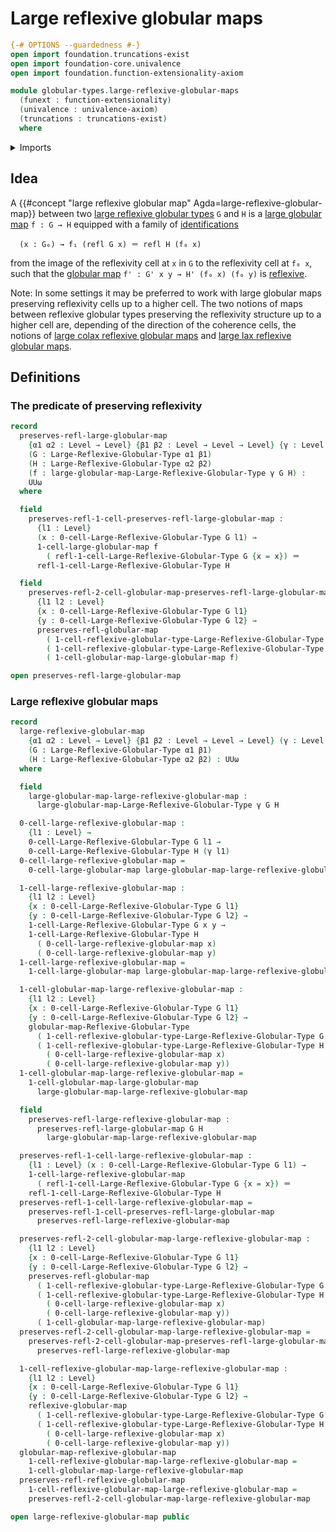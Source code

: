 # Large reflexive globular maps

```agda
{-# OPTIONS --guardedness #-}
open import foundation.truncations-exist
open import foundation-core.univalence
open import foundation.function-extensionality-axiom

module globular-types.large-reflexive-globular-maps
  (funext : function-extensionality)
  (univalence : univalence-axiom)
  (truncations : truncations-exist)
  where
```

<details><summary>Imports</summary>

```agda
open import foundation.identity-types funext
open import foundation.universe-levels

open import globular-types.large-globular-maps funext
open import globular-types.large-reflexive-globular-types funext univalence truncations
open import globular-types.reflexive-globular-maps funext univalence truncations
open import globular-types.reflexive-globular-types funext univalence truncations
```

</details>

## Idea

A {{#concept "large reflexive globular map" Agda=large-reflexive-globular-map}}
between two
[large reflexive globular types](globular-types.large-reflexive-globular-types.md)
`G` and `H` is a [large globular map](globular-types.large-globular-maps.md)
`f : G → H` equipped with a family of
[identifications](foundation-core.identity-types.md)

```text
  (x : G₀) → f₁ (refl G x) ＝ refl H (f₀ x)
```

from the image of the reflexivity cell at `x` in `G` to the reflexivity cell at
`f₀ x`, such that the [globular map](globular-types.globular-maps.md)
`f' : G' x y → H' (f₀ x) (f₀ y)` is
[reflexive](globular-types.reflexive-globular-maps.md).

Note: In some settings it may be preferred to work with large globular maps
preserving reflexivity cells up to a higher cell. The two notions of maps
between reflexive globular types preserving the reflexivity structure up to a
higher cell are, depending of the direction of the coherence cells, the notions
of
[large colax reflexive globular maps](globular-types.large-colax-reflexive-globular-maps.md)
and
[large lax reflexive globular maps](globular-types.large-lax-reflexive-globular-maps.md).

## Definitions

### The predicate of preserving reflexivity

```agda
record
  preserves-refl-large-globular-map
    {α1 α2 : Level → Level} {β1 β2 : Level → Level → Level} {γ : Level → Level}
    (G : Large-Reflexive-Globular-Type α1 β1)
    (H : Large-Reflexive-Globular-Type α2 β2)
    (f : large-globular-map-Large-Reflexive-Globular-Type γ G H) :
    UUω
  where

  field
    preserves-refl-1-cell-preserves-refl-large-globular-map :
      {l1 : Level}
      (x : 0-cell-Large-Reflexive-Globular-Type G l1) →
      1-cell-large-globular-map f
        ( refl-1-cell-Large-Reflexive-Globular-Type G {x = x}) ＝
      refl-1-cell-Large-Reflexive-Globular-Type H

  field
    preserves-refl-2-cell-globular-map-preserves-refl-large-globular-map :
      {l1 l2 : Level}
      {x : 0-cell-Large-Reflexive-Globular-Type G l1}
      {y : 0-cell-Large-Reflexive-Globular-Type G l2} →
      preserves-refl-globular-map
        ( 1-cell-reflexive-globular-type-Large-Reflexive-Globular-Type G x y)
        ( 1-cell-reflexive-globular-type-Large-Reflexive-Globular-Type H _ _)
        ( 1-cell-globular-map-large-globular-map f)

open preserves-refl-large-globular-map
```

### Large reflexive globular maps

```agda
record
  large-reflexive-globular-map
    {α1 α2 : Level → Level} {β1 β2 : Level → Level → Level} (γ : Level → Level)
    (G : Large-Reflexive-Globular-Type α1 β1)
    (H : Large-Reflexive-Globular-Type α2 β2) : UUω
  where

  field
    large-globular-map-large-reflexive-globular-map :
      large-globular-map-Large-Reflexive-Globular-Type γ G H

  0-cell-large-reflexive-globular-map :
    {l1 : Level} →
    0-cell-Large-Reflexive-Globular-Type G l1 →
    0-cell-Large-Reflexive-Globular-Type H (γ l1)
  0-cell-large-reflexive-globular-map =
    0-cell-large-globular-map large-globular-map-large-reflexive-globular-map

  1-cell-large-reflexive-globular-map :
    {l1 l2 : Level}
    {x : 0-cell-Large-Reflexive-Globular-Type G l1}
    {y : 0-cell-Large-Reflexive-Globular-Type G l2} →
    1-cell-Large-Reflexive-Globular-Type G x y →
    1-cell-Large-Reflexive-Globular-Type H
      ( 0-cell-large-reflexive-globular-map x)
      ( 0-cell-large-reflexive-globular-map y)
  1-cell-large-reflexive-globular-map =
    1-cell-large-globular-map large-globular-map-large-reflexive-globular-map

  1-cell-globular-map-large-reflexive-globular-map :
    {l1 l2 : Level}
    {x : 0-cell-Large-Reflexive-Globular-Type G l1}
    {y : 0-cell-Large-Reflexive-Globular-Type G l2} →
    globular-map-Reflexive-Globular-Type
      ( 1-cell-reflexive-globular-type-Large-Reflexive-Globular-Type G x y)
      ( 1-cell-reflexive-globular-type-Large-Reflexive-Globular-Type H
        ( 0-cell-large-reflexive-globular-map x)
        ( 0-cell-large-reflexive-globular-map y))
  1-cell-globular-map-large-reflexive-globular-map =
    1-cell-globular-map-large-globular-map
      large-globular-map-large-reflexive-globular-map

  field
    preserves-refl-large-reflexive-globular-map :
      preserves-refl-large-globular-map G H
        large-globular-map-large-reflexive-globular-map

  preserves-refl-1-cell-large-reflexive-globular-map :
    {l1 : Level} (x : 0-cell-Large-Reflexive-Globular-Type G l1) →
    1-cell-large-reflexive-globular-map
      ( refl-1-cell-Large-Reflexive-Globular-Type G {x = x}) ＝
    refl-1-cell-Large-Reflexive-Globular-Type H
  preserves-refl-1-cell-large-reflexive-globular-map =
    preserves-refl-1-cell-preserves-refl-large-globular-map
      preserves-refl-large-reflexive-globular-map

  preserves-refl-2-cell-globular-map-large-reflexive-globular-map :
    {l1 l2 : Level}
    {x : 0-cell-Large-Reflexive-Globular-Type G l1}
    {y : 0-cell-Large-Reflexive-Globular-Type G l2} →
    preserves-refl-globular-map
      ( 1-cell-reflexive-globular-type-Large-Reflexive-Globular-Type G x y)
      ( 1-cell-reflexive-globular-type-Large-Reflexive-Globular-Type H
        ( 0-cell-large-reflexive-globular-map x)
        ( 0-cell-large-reflexive-globular-map y))
      ( 1-cell-globular-map-large-reflexive-globular-map)
  preserves-refl-2-cell-globular-map-large-reflexive-globular-map =
    preserves-refl-2-cell-globular-map-preserves-refl-large-globular-map
      preserves-refl-large-reflexive-globular-map

  1-cell-reflexive-globular-map-large-reflexive-globular-map :
    {l1 l2 : Level}
    {x : 0-cell-Large-Reflexive-Globular-Type G l1}
    {y : 0-cell-Large-Reflexive-Globular-Type G l2} →
    reflexive-globular-map
      ( 1-cell-reflexive-globular-type-Large-Reflexive-Globular-Type G x y)
      ( 1-cell-reflexive-globular-type-Large-Reflexive-Globular-Type H
        ( 0-cell-large-reflexive-globular-map x)
        ( 0-cell-large-reflexive-globular-map y))
  globular-map-reflexive-globular-map
    1-cell-reflexive-globular-map-large-reflexive-globular-map =
    1-cell-globular-map-large-reflexive-globular-map
  preserves-refl-reflexive-globular-map
    1-cell-reflexive-globular-map-large-reflexive-globular-map =
    preserves-refl-2-cell-globular-map-large-reflexive-globular-map

open large-reflexive-globular-map public
```
